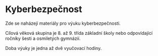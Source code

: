 # Kyberbezpečnost
Zde se naházejí materiály pro výuku kyberbezpečnosti. 

Cílová věková skupina je 8. až 9. třída základní školy nebo odpovídající ročníky šesti a osmiletých gymnázií.

Doba výuky je jedna až dvě vyučovací hodiny.

